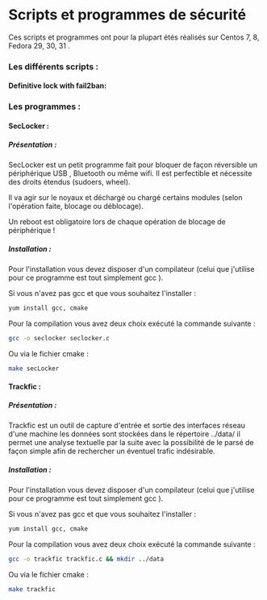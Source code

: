 # Scripts et programmes de sécurité



Ces scripts et programmes ont pour la plupart étés réalisés sur Centos 7, 8, Fedora 29, 30, 31 .


### Les différents scripts :

#### Definitive lock with fail2ban:
   

### Les programmes :


#### SecLocker :

##### Présentation :

SecLocker est un petit programme fait pour bloquer de façon réversible un périphérique USB , Bluetooth ou même wifi. Il est perfectible et nécessite des droits étendus (sudoers, wheel).

Il va agir sur le noyaux et déchargé ou chargé certains modules (selon l'opération faite, blocage ou déblocage).



Un reboot est obligatoire lors de chaque opération de blocage de périphérique !



##### Installation :



Pour l'installation vous devez disposer d'un compilateur (celui que j'utilise pour ce programme est tout simplement gcc ).

Si vous n'avez pas gcc et que vous souhaitez l'installer :

```bash
yum install gcc, cmake
```

Pour la compilation vous avez deux choix exécuté la commande suivante :

```bash
gcc -o seclocker seclocker.c
```



Ou via le fichier cmake :

```bash
make secLocker
```


#### Trackfic :

##### Présentation :
Trackfic est un outil de capture d'entrée et sortie des interfaces réseau d'une machine les données sont stockées dans le répertoire ../data/ il permet une analyse textuelle par la suite avec la possibilité de le parsé de façon simple afin de rechercher un éventuel trafic indésirable.

##### Installation :



Pour l'installation vous devez disposer d'un compilateur (celui que j'utilise pour ce programme est tout simplement gcc ).

Si vous n'avez pas gcc et que vous souhaitez l'installer :

```bash
yum install gcc, cmake
```

Pour la compilation vous avez deux choix exécuté la commande suivante :

```bash
gcc -o trackfic trackfic.c && mkdir ../data
```


Ou via le fichier cmake :

```bash
make trackfic
```
